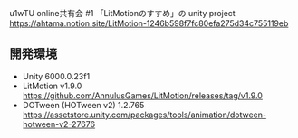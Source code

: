 u1wTU online共有会 #1 「LitMotionのすすめ」の unity project
https://ahtama.notion.site/LitMotion-1246b598f7fc80efa275d34c755119eb

## 開発環境
- Unity 6000.0.23f1
- LitMotion v1.9.0 https://github.com/AnnulusGames/LitMotion/releases/tag/v1.9.0
- DOTween (HOTween v2) 1.2.765 https://assetstore.unity.com/packages/tools/animation/dotween-hotween-v2-27676
